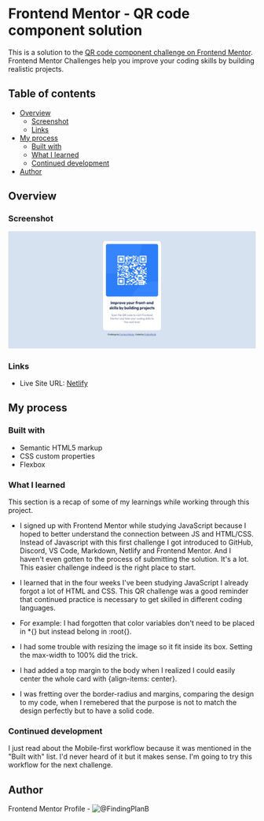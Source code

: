 # Frontend Mentor - QR code component solution

This is a solution to the [QR code component challenge on Frontend Mentor](https://www.frontendmentor.io/challenges/qr-code-component-iux_sIO_H). Frontend Mentor Challenges help you improve your coding skills by building realistic projects. 

## Table of contents

- [Overview](#overview)
  - [Screenshot](#screenshot)
  - [Links](#links)
- [My process](#my-process)
  - [Built with](#built-with)
  - [What I learned](#what-i-learned)
  - [Continued development](#continued-development)
- [Author](#author)

## Overview

### Screenshot

![Screenshot of the desktop version](images/screenshot.png)

### Links

- Live Site URL: [Netlify](https://fpb-fm-qr-challenge.netlify.app)

## My process

### Built with

- Semantic HTML5 markup
- CSS custom properties
- Flexbox

### What I learned

This section is a recap of some of my learnings while working through this project.

- I signed up with Frontend Mentor while studying JavaScript because I hoped to better understand the connection between JS and HTML/CSS. Instead of Javascript with this first challenge I got introduced to GitHub, Discord, VS Code, Markdown, Netlify and Frontend Mentor. And I haven't even gotten to the process of submitting the solution. It's a lot. This easier challenge indeed is the right place to start. 

- I learned that in the four weeks I've been studying JavaScript I already forgot a lot of HTML and CSS. This QR challenge was a good reminder that continued practice is necessary to get skilled in different coding languages.

- For example: I had forgotten that color variables don't need to be placed in *{} but instead belong in :root{}. 

- I had some trouble with resizing the image so it fit inside its box. Setting the max-width to 100% did the trick.

- I had added a top margin to the body when I realized I could easily center the whole card with {align-items: center}. 

- I was fretting over the border-radius and margins, comparing the design to my code, when I remebered that the purpose is not to match the design perfectly but to have a solid code.


### Continued development

I just read about the Mobile-first workflow because it was mentioned in the "Built with" list. I'd never heard of it but it makes sense. I'm going to try this workflow for the next challenge.

## Author

Frontend Mentor Profile - ![@FindingPlanB](https://www.frontendmentor.io/profile/FindingPlanB)